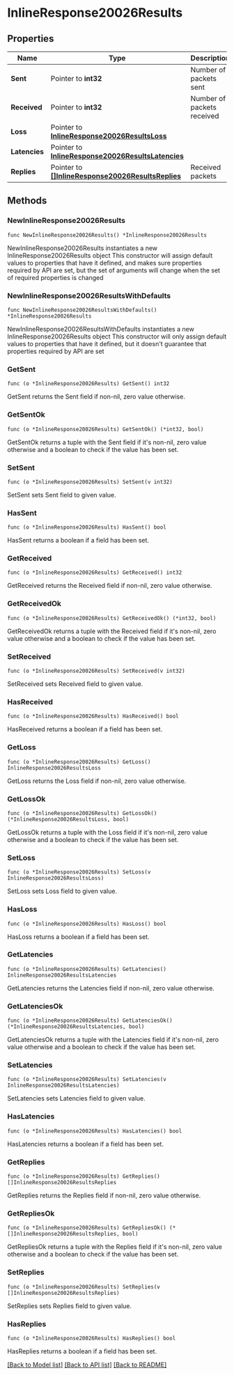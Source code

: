 # InlineResponse20026Results

## Properties

Name | Type | Description | Notes
------------ | ------------- | ------------- | -------------
**Sent** | Pointer to **int32** | Number of packets sent | [optional] 
**Received** | Pointer to **int32** | Number of packets received | [optional] 
**Loss** | Pointer to [**InlineResponse20026ResultsLoss**](InlineResponse20026ResultsLoss.md) |  | [optional] 
**Latencies** | Pointer to [**InlineResponse20026ResultsLatencies**](InlineResponse20026ResultsLatencies.md) |  | [optional] 
**Replies** | Pointer to [**[]InlineResponse20026ResultsReplies**](InlineResponse20026ResultsReplies.md) | Received packets | [optional] 

## Methods

### NewInlineResponse20026Results

`func NewInlineResponse20026Results() *InlineResponse20026Results`

NewInlineResponse20026Results instantiates a new InlineResponse20026Results object
This constructor will assign default values to properties that have it defined,
and makes sure properties required by API are set, but the set of arguments
will change when the set of required properties is changed

### NewInlineResponse20026ResultsWithDefaults

`func NewInlineResponse20026ResultsWithDefaults() *InlineResponse20026Results`

NewInlineResponse20026ResultsWithDefaults instantiates a new InlineResponse20026Results object
This constructor will only assign default values to properties that have it defined,
but it doesn't guarantee that properties required by API are set

### GetSent

`func (o *InlineResponse20026Results) GetSent() int32`

GetSent returns the Sent field if non-nil, zero value otherwise.

### GetSentOk

`func (o *InlineResponse20026Results) GetSentOk() (*int32, bool)`

GetSentOk returns a tuple with the Sent field if it's non-nil, zero value otherwise
and a boolean to check if the value has been set.

### SetSent

`func (o *InlineResponse20026Results) SetSent(v int32)`

SetSent sets Sent field to given value.

### HasSent

`func (o *InlineResponse20026Results) HasSent() bool`

HasSent returns a boolean if a field has been set.

### GetReceived

`func (o *InlineResponse20026Results) GetReceived() int32`

GetReceived returns the Received field if non-nil, zero value otherwise.

### GetReceivedOk

`func (o *InlineResponse20026Results) GetReceivedOk() (*int32, bool)`

GetReceivedOk returns a tuple with the Received field if it's non-nil, zero value otherwise
and a boolean to check if the value has been set.

### SetReceived

`func (o *InlineResponse20026Results) SetReceived(v int32)`

SetReceived sets Received field to given value.

### HasReceived

`func (o *InlineResponse20026Results) HasReceived() bool`

HasReceived returns a boolean if a field has been set.

### GetLoss

`func (o *InlineResponse20026Results) GetLoss() InlineResponse20026ResultsLoss`

GetLoss returns the Loss field if non-nil, zero value otherwise.

### GetLossOk

`func (o *InlineResponse20026Results) GetLossOk() (*InlineResponse20026ResultsLoss, bool)`

GetLossOk returns a tuple with the Loss field if it's non-nil, zero value otherwise
and a boolean to check if the value has been set.

### SetLoss

`func (o *InlineResponse20026Results) SetLoss(v InlineResponse20026ResultsLoss)`

SetLoss sets Loss field to given value.

### HasLoss

`func (o *InlineResponse20026Results) HasLoss() bool`

HasLoss returns a boolean if a field has been set.

### GetLatencies

`func (o *InlineResponse20026Results) GetLatencies() InlineResponse20026ResultsLatencies`

GetLatencies returns the Latencies field if non-nil, zero value otherwise.

### GetLatenciesOk

`func (o *InlineResponse20026Results) GetLatenciesOk() (*InlineResponse20026ResultsLatencies, bool)`

GetLatenciesOk returns a tuple with the Latencies field if it's non-nil, zero value otherwise
and a boolean to check if the value has been set.

### SetLatencies

`func (o *InlineResponse20026Results) SetLatencies(v InlineResponse20026ResultsLatencies)`

SetLatencies sets Latencies field to given value.

### HasLatencies

`func (o *InlineResponse20026Results) HasLatencies() bool`

HasLatencies returns a boolean if a field has been set.

### GetReplies

`func (o *InlineResponse20026Results) GetReplies() []InlineResponse20026ResultsReplies`

GetReplies returns the Replies field if non-nil, zero value otherwise.

### GetRepliesOk

`func (o *InlineResponse20026Results) GetRepliesOk() (*[]InlineResponse20026ResultsReplies, bool)`

GetRepliesOk returns a tuple with the Replies field if it's non-nil, zero value otherwise
and a boolean to check if the value has been set.

### SetReplies

`func (o *InlineResponse20026Results) SetReplies(v []InlineResponse20026ResultsReplies)`

SetReplies sets Replies field to given value.

### HasReplies

`func (o *InlineResponse20026Results) HasReplies() bool`

HasReplies returns a boolean if a field has been set.


[[Back to Model list]](../README.md#documentation-for-models) [[Back to API list]](../README.md#documentation-for-api-endpoints) [[Back to README]](../README.md)



